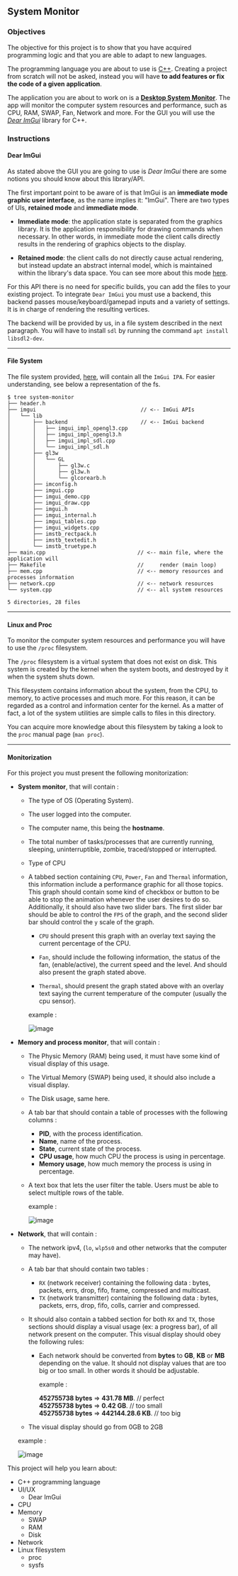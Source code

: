 ## System Monitor

### Objectives

The objective for this project is to show that you have acquired programming logic and that you are able to adapt to new languages.

The programming language you are about to use is [C++](https://en.wikipedia.org/wiki/C%2B%2B). Creating
a project from scratch will not be asked, instead you will have **to add features or fix the code of a given application**.

The application you are about to work on is a [**Desktop System Monitor**](https://en.wikipedia.org/wiki/System_monitor). The app will monitor the computer system resources and performance, such as CPU, RAM, SWAP, Fan, Network and more.
For the GUI you will use the [_Dear ImGui_](https://github.com/ocornut/imgui/wiki#about-the-imgui-paradigm) library for C++.

### Instructions

#### **Dear ImGui**

As stated above the GUI you are going to use is _Dear ImGui_ there are some notions you should know about this library/API.

The first important point to be aware of is that ImGui is an **immediate mode graphic user interface**, as the name implies it: "ImGui".
There are two types of UIs, **retained mode** and **immediate mode**.

- **Immediate mode**: the application state is separated from the graphics library. It is the application responsibility for drawing commands when necessary. In other words, in immediate mode the client calls directly results in the rendering of graphics objects to the display.

- **Retained mode**: the client calls do not directly cause actual rendering, but instead update an abstract internal model, which is maintained within the library's data space. You can see more about this mode [here](https://en.wikipedia.org/wiki/Retained_mode).

For this API there is no need for specific builds, you can add the files to your existing project.
To integrate `Dear ImGui` you must use a backend, this backend passes mouse/keyboard/gamepad inputs and a variety of settings. It is
in charge of rendering the resulting vertices.

The backend will be provided by us, in a file system described in the next paragraph.
You will have to install `sdl` by running the command `apt install libsdl2-dev`.

---

#### **File System**

The file system provided, [here](https://assets.01-edu.org/system-monitor/system-monitor.zip), will contain all the `ImGui IPA`. For easier understanding, see below a representation of the fs.

```console
$ tree system-monitor
├── header.h
├── imgui                                 // <-- ImGui APIs
│   └── lib
│       ├── backend                       // <-- ImGui backend
│       │   ├── imgui_impl_opengl3.cpp
│       │   ├── imgui_impl_opengl3.h
│       │   ├── imgui_impl_sdl.cpp
│       │   └── imgui_impl_sdl.h
│       ├── gl3w
│       │   └── GL
│       │       ├── gl3w.c
│       │       ├── gl3w.h
│       │       └── glcorearb.h
│       ├── imconfig.h
│       ├── imgui.cpp
│       ├── imgui_demo.cpp
│       ├── imgui_draw.cpp
│       ├── imgui.h
│       ├── imgui_internal.h
│       ├── imgui_tables.cpp
│       ├── imgui_widgets.cpp
│       ├── imstb_rectpack.h
│       ├── imstb_textedit.h
│       └── imstb_truetype.h
├── main.cpp                             // <-- main file, where the application will
├── Makefile                             //     render (main loop)
├── mem.cpp                              // <-- memory resources and processes information
├── network.cpp                          // <-- network resources
└── system.cpp                           // <-- all system resources

5 directories, 28 files
```

---

#### **Linux and Proc**

To monitor the computer system resources and performance you will have to use the `/proc` filesystem.

The `/proc` filesystem is a virtual system that does not exist on disk. This system is created by the kernel when the system boots, and destroyed by it when the system shuts down.

This filesystem contains information about the system, from the CPU, to memory, to active processes and much more. For this reason, it can be regarded as
a control and information center for the kernel. As a matter of fact, a lot of the system utilities are simple calls to files in this directory.

You can acquire more knowledge about this filesystem by taking a look to the `proc` manual page (`man proc`).

---

#### **Monitorization**

For this project you must present the following monitorization:

- **System monitor**, that will contain :

  - The type of OS (Operating System).
  - The user logged into the computer.
  - The computer name, this being the **hostname**.
  - The total number of tasks/processes that are currently running, sleeping, uninterruptible, zombie, traced/stopped or interrupted.
  - Type of CPU
  - A tabbed section containing `CPU`, `Power`, `Fan` and `Thermal` information, this information include a performance graphic for all those topics.
    This graph should contain some kind of checkbox or button to be able to stop the animation whenever the user desires to do so.
    Additionally, it should also have two slider bars.
    The first slider bar should be able to control the `FPS` of the graph, and the second slider bar should control the `y` scale of the graph.

    - `CPU` should present this graph with an overlay text saying the current percentage of the CPU.

    - `Fan`, should include the following information, the status of the fan, (enable/active), the current speed and the level. And should also present the graph stated above.

    - `Thermal`, should present the graph stated above with an overlay text saying the current temperature of the computer (usually the cpu sensor).

    example :

    ![image](system.gif)

- **Memory and process monitor**, that will contain :

  - The Physic Memory (RAM) being used, it must have some kind of visual display of this usage.
  - The Virtual Memory (SWAP) being used, it should also include a visual display.
  - The Disk usage, same here.
  - A tab bar that should contain a table of processes with the following columns :
    - **PID**, with the process identification.
    - **Name**, name of the process.
    - **State**, current state of the process.
    - **CPU usage**, how much CPU the process is using in percentage.
    - **Memory usage**, how much memory the process is using in percentage.
  - A text box that lets the user filter the table. Users must be able to select multiple rows of the table.

    example :

    ![image](mem.gif)

- **Network**, that will contain :

  - The network ipv4, (`lo`, `wlp5s0` and other networks that the computer may have).
  - A tab bar that should contain two tables :
    - `RX` (network receiver) containing the following data : bytes, packets, errs, drop, fifo, frame, compressed and multicast.
    - `TX` (network transmitter) containing the following data : bytes, packets, errs, drop, fifo, colls, carrier and compressed.
  - It should also contain a tabbed section for both `RX` and `TX`, those sections should display a visual usage (ex: a progress bar), of all network present on the computer. This visual display should obey the following rules:

    - Each network should be converted from **bytes** to **GB**, **KB** or **MB** depending on the value. It should not display values that
      are too big or too small. In other words it should be adjustable.

      example :

      **452755738 bytes** => **431.78 MB**. // perfect\
      **452755738 bytes** => **0.42 GB**. // too small\
      **452755738 bytes** => **442144.28.6 KB**. // too big

  - The visual display should go from 0GB to 2GB

  example :

  ![image](network.gif)

This project will help you learn about:

- C++ programming language
- UI/UX
  - Dear ImGui
- CPU
- Memory
  - SWAP
  - RAM
  - Disk
- Network
- Linux filesystem
  - proc
  - sysfs

